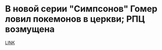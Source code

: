 # В новой серии "Симпсонов" Гомер ловил покемонов в церкви; РПЦ возмущена



[LINK](https://varlamov.ru/2357285.html)